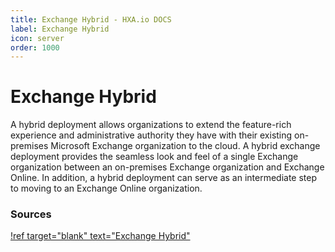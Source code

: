 ```yaml
---
title: Exchange Hybrid - HXA.io DOCS
label: Exchange Hybrid
icon: server
order: 1000
---
```


# Exchange Hybrid

A hybrid deployment allows organizations to extend the feature-rich experience and administrative authority they have with their existing on-premises Microsoft Exchange organization to the cloud. A hybrid exchange deployment provides the seamless look and feel of a single Exchange organization between an on-premises Exchange organization and Exchange Online. In addition, a hybrid deployment can serve as an intermediate step to moving to an Exchange Online organization.

### Sources

[!ref target="blank" text="Exchange Hybrid"](https://docs.microsoft.com/en-us/exchange/exchange-hybrid)


